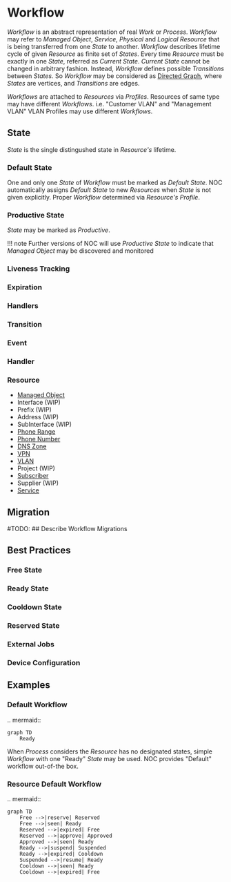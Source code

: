 # Workflow

*Workflow* is an abstract representation of real *Work* or *Process*.
*Workflow* may refer to *Managed Object*, *Service*, *Physical* and
*Logical Resource* that is being transferred from one *State* to another.
*Workflow* describes lifetime cycle of given *Resource* as finite
set of *States*. Every time *Resource* must be exactly in one *State*,
referred as *Current State*. *Current State* cannot be changed in
arbitrary fashion. Instead, *Workflow* defines possible *Transitions*
between *States*. So *Workflow* may be considered as [Directed Graph](https://en.wikipedia.org/wiki/Directed_graph),
where *States* are vertices, and *Transitions* are edges.

*Workflows* are attached to *Resources* via *Profiles*. Resources
of same type may have different *Workflows*. i.e. "Customer VLAN"
and "Management VLAN" VLAN Profiles may use different *Workflows*.

## State
*State* is the single distingushed state in *Resource's* lifetime.

### Default State
One and only one *State* of *Workflow* must be marked as *Default State*.
NOC automatically assigns *Default State* to new *Resources* when *State*
is not given explicitly. Proper *Workflow* determined via *Resource's*
*Profile*.

### Productive State
*State* may be marked as *Productive*.

<!-- prettier-ignore -->
!!! note
    Further versions of NOC will use *Productive State* to indicate
    that *Managed Object* may be discovered and monitored

### Liveness Tracking

### Expiration

### Handlers

### Transition

### Event

### Handler

### Resource

* [Managed Object](../managed-object/index.md)
* Interface (WIP)
* Prefix (WIP)
* Address (WIP)
* SubInterface (WIP)
* [Phone Range](../phone-range/index.md)
* [Phone Number](../phone-number/index.md)
* [DNS Zone](../dns-zone/index.md)
* [VPN](../vpn/index.md)
* [VLAN](../vlan/index.md)
* Project (WIP)
* [Subscriber](../subscriber/index.md)
* Supplier (WIP)
* [Service](../service/index.md)

## Migration
#TODO: ## Describe Workflow Migrations

## Best Practices

### Free State

### Ready State

### Cooldown State

### Reserved State

### External Jobs

### Device Configuration

## Examples

### Default Workflow
.. mermaid::

    graph TD
        Ready

When *Process* considers the *Resource* has no designated states,
simple *Workflow* with one "Ready" *State* may be used.
NOC provides "Default" workflow out-of-the box.

### Resource Default Workflow
.. mermaid::

    graph TD
        Free -->|reserve| Reserved
        Free -->|seen| Ready
        Reserved -->|expired| Free
        Reserved -->|approve| Approved
        Approved -->|seen| Ready
        Ready -->|suspend| Suspended
        Ready -->|expired| Cooldown
        Suspended -->|resume| Ready
        Cooldown -->|seen| Ready
        Cooldown -->|expired| Free

